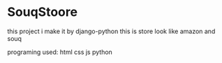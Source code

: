 # SouqStoore
 
this project i make it by django-python this is store look like amazon and souq 

programing used: html css js python
